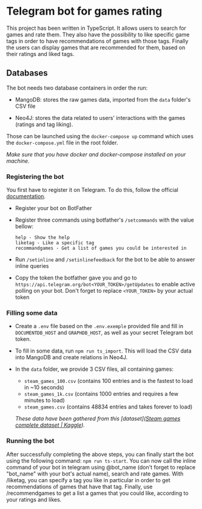 # Telegram bot for games rating

This project has been written in TypeScript. It allows users to search for games and rate them. They also have the possibility to like specific game tags in order to have recommendations of games with those tags. Finally the users can display games that are recommended for them, based on their ratings and liked tags.

## Databases

The bot needs two database containers in order the run:

- MangoDB: stores the raw games data, imported from the  `data` folder's CSV file

- Neo4J: stores the data related to users' interactions with the games (ratings and tag liking).

Those can be launched using the `docker-compose up` command which uses the `docker-compose.yml` file in the root folder.

*Make sure that you have docker and docker-compose installed on your machine.*

### Registering the bot

You first have to register it on Telegram. To do this, follow the official [documentation](https://core.telegram.org/bots).

- Register your bot on BotFather

- Register three commands using botfather's `/setcommands` with the value bellow:
  
  ```
  help - Show the help
  liketag - Like a specific tag
  recommandgames - Get a list of games you could be interested in
  ```

- Run `/setinline` and `/setinlinefeedback` for the bot to be able to answer inline queries

- Copy the token the botfather gave you and go to `https://api.telegram.org/bot<YOUR_TOKEN>/getUpdates` to enable active polling on your bot. Don't forget to replace `<YOUR_TOKEN>` by your actual token

### Filling some data

- Create a `.env` file based on the `.env.exemple` provided file and fill in `DOCUMENTDB_HOST` and `GRAPHDB_HOST`, as well as your secret Telegram bot token.
- To fill in some data, run `npm run ts_import`. This will load the CSV data into MangoDB and create relations in Neo4J.
- In the `data` folder, we provide 3 CSV files, all containing games:
  - `steam_games_100.csv` (contains 100 entries and is the fastest to load in ~10 seconds)
  - `steam_games_1k.csv` (contains 1000 entries and requires a few minutes to load)
  - `steam_games.csv` (contains 48834 entries and takes forever to load)
  
  *These data have been gathered from this [dataset]([Steam games complete dataset | Kaggle](https://www.kaggle.com/trolukovich/steam-games-complete-dataset)).*

### Running the bot

After successfully completing the above steps, you can finally start the bot using the following command: `npm run ts-start`. You can now call the inline command of your bot in telegram using @bot_name (don't forget to replace "bot_name" with your bot's actual name), search and rate games. With /liketag, you can specify a tag you like in particular in order to get recommendations of games that have that tag. Finally, use /recommendgames to get a list a games that you could like, according to your ratings and likes.


